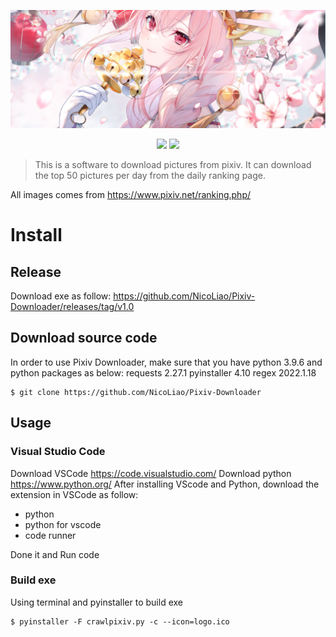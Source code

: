 <p align=center>
<img target = "banner" src="https://github.com/NicoLiao/Pixiv-Downloader/blob/main/img/banner.png?raw=true">
</p>

<p align=center>
<a target="badge" href="https://github.com/NicoLiao/Pixiv-Downloader" title="python version"><img src="https://img.shields.io/badge/python-v3.9.6-blue"></a>
<a target="badge" href="https://github.com/NicoLiao/Pixiv-Downloader" title="windows badge"><img src="https://img.shields.io/badge/Windows-0078D6?style=for-the-badge&logo=windows&logoColor=white" width=85/></a>  
</p>

>This is a software to download pictures from pixiv. It can download the top 50 pictures per day from the daily ranking page.

All images comes from https://www.pixiv.net/ranking.php/

# Install
## Release 
Download exe as follow: https://github.com/NicoLiao/Pixiv-Downloader/releases/tag/v1.0


## Download source code
In order to use Pixiv Downloader, make sure that you have python 3.9.6 and python packages as below:
requests 2.27.1
pyinstaller 4.10
regex 2022.1.18
```
$ git clone https://github.com/NicoLiao/Pixiv-Downloader
```
## Usage
### Visual Studio Code
Download VSCode https://code.visualstudio.com/
Download python https://www.python.org/
After installing VScode and Python, download the extension in VSCode as follow:
* python
* python for vscode
* code runner

Done it and Run code

### Build exe
Using terminal and pyinstaller to build exe
```
$ pyinstaller -F crawlpixiv.py -c --icon=logo.ico
```
